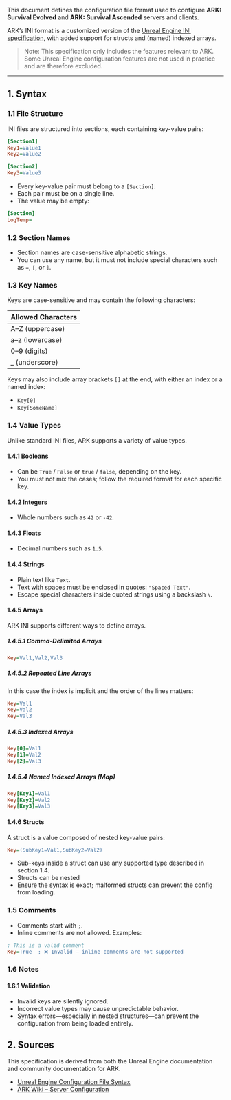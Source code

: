 This document defines the configuration file format used to configure **ARK: Survival Evolved** and **ARK: Survival Ascended** servers and clients.

ARK’s INI format is a customized version of the [Unreal Engine INI specification](https://dev.epicgames.com/documentation/en-us/unreal-engine/configuration-files-in-unreal-engine#syntax), with added support for structs and (named) indexed arrays.

> Note: This specification only includes the features relevant to ARK. Some Unreal Engine configuration features are not used in practice and are therefore excluded.

---
## 1. Syntax

### 1.1 File Structure
INI files are structured into sections, each containing key-value pairs:
```ini
[Section1]
Key1=Value1
Key2=Value2

[Section2]
Key3=Value3
```

- Every key-value pair must belong to a `[Section]`.
- Each pair must be on a single line.
- The value may be empty:
```ini
[Section]
LogTemp=
```
### 1.2 Section Names
- Section names are case-sensitive alphabetic strings.
- You can use any name, but it must not include special characters such as `=`, `[`, or `]`.
### 1.3 Key Names
Keys are case-sensitive and may contain the following characters:

| Allowed Characters |
| ------------------ |
| A–Z (uppercase)    |
| a–z (lowercase)    |
| 0–9 (digits)       |
| _ (underscore)     |
Keys may also include array brackets `[]` at the end, with either an index or a named index:
- `Key[0]`
- `Key[SomeName]`
### 1.4 Value Types
Unlike standard INI files, ARK supports a variety of value types.
#### 1.4.1 Booleans
- Can be `True` / `False` or `true` / `false`, depending on the key.
- You must not mix the cases; follow the required format for each specific key.
#### 1.4.2 Integers
- Whole numbers such as `42` or `-42`.
#### 1.4.3 Floats
- Decimal numbers such as `1.5`.
#### 1.4.4 Strings
- Plain text like `Text`.
- Text with spaces must be enclosed in quotes: `"Spaced Text"`.
- Escape special characters inside quoted strings using a backslash `\`.
#### 1.4.5 Arrays
ARK INI supports different ways to define arrays.
##### 1.4.5.1 Comma-Delimited Arrays
```ini
Key=Val1,Val2,Val3
```
##### 1.4.5.2 Repeated Line Arrays
In this case the index is implicit and the order of the lines matters:
```ini
Key=Val1
Key=Val2
Key=Val3
```
##### 1.4.5.3 Indexed Arrays
```ini
Key[0]=Val1
Key[1]=Val2
Key[2]=Val3
```
##### 1.4.5.4 Named Indexed Arrays (Map)
```ini
Key[Key1]=Val1
Key[Key2]=Val2
Key[Key3]=Val3
```

#### 1.4.6 Structs
A struct is a value composed of nested key-value pairs:
```ini
Key=(SubKey1=Val1,SubKey2=Val2)
```
- Sub-keys inside a struct can use any supported type described in section 1.4.
- Structs can be nested
- Ensure the syntax is exact; malformed structs can prevent the config from loading.
### 1.5 Comments
- Comments start with `;`.
- Inline comments are not allowed.
  Examples:
```ini
; This is a valid comment
Key=True  ; ❌ Invalid — inline comments are not supported
```
### 1.6 Notes
#### 1.6.1 Validation
- Invalid keys are silently ignored.
- Incorrect value types may cause unpredictable behavior.
- Syntax errors—especially in nested structures—can prevent the configuration from being loaded entirely.
## 2. Sources

This specification is derived from both the Unreal Engine documentation and community documentation for ARK.
- [Unreal Engine Configuration File Syntax](https://dev.epicgames.com/documentation/en-us/unreal-engine/configuration-files-in-unreal-engine#syntax)
- [ARK Wiki – Server Configuration](https://ark.wiki.gg/wiki/Server_configuration)